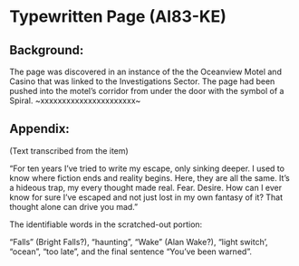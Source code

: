 # Typewritten Page (AI83-KE)

## Background:

The page was discovered in an instance of the the Oceanview Motel and Casino that was linked to the Investigations Sector. The page had been pushed into the motel’s corridor from under the door with the symbol of a Spiral. ~xxxxxxxxxxxxxxxxxxxxxx~

## Appendix:

(Text transcribed from the item)

“For ten years I’ve tried to write my escape, only sinking deeper. I used to know where fiction ends and reality begins. Here, they are all the same. It’s a hideous trap, my every thought made real. Fear. Desire. How can I ever know for sure I’ve escaped and not just lost in my own fantasy of it? That thought alone can drive you mad.”

The identifiable words in the scratched-out portion:

“Falls” (Bright Falls?), “haunting”, “Wake” (Alan Wake?), “light switch’, “ocean”, “too late”, and the final sentence “You’ve been warned”.
